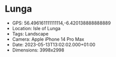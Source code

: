 # Lunga

- GPS: 56.496161111111114,-6.420138888888889
- Location: Isle of Lunga
- Tags: Landscape
- Camera: Apple iPhone 14 Pro Max
- Date: 2023-05-13T13:02:02.000+01:00
- Dimensions: 3998x2998
